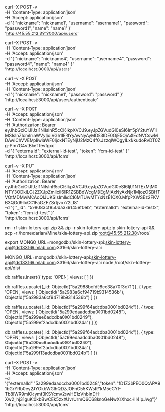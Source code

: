 curl -X POST -v \
-H 'Content-Type: application/json' \
-H 'Accept: application/json' \
-d '{
  "nickname": "nickname1",
  "username": "username1",
  "password": "password1",
  "name": "name1"
}' \
'http://45.55.212.38:3000/api/users'

curl -X POST -v \
-H 'Content-Type: application/json' \
-H 'Accept: application/json' \
-d '{
  "nickname": "nickname4",
  "username": "username4",
  "password": "password4",
  "name": "name4"
}' \
'http://localhost:3000/api/users'

curl -v -X POST \
-H 'Accept: application/json' \
-H 'Content-Type: application/json' \
-d '{
  "nickname": "nickname1",
  "password": "password"
}' \
'http://localhost:3000/api/users/authenticate'

curl -v -X POST \
-H 'Accept: application/json' \
-H 'Content-Type: application/json' \
-H 'Authorization: Bearer eyJhbGciOiJIUzI1NiIsInR5cCI6IkpXVCJ9.eyJpZGVudGl0eSI6Im5pY2tuYW1lMSIsInZlcmlmaWVyIjoiVGh1IERlYyAwNyAyMDE3IDE0OjE5OjA4IEdNVCswMDAwIChVVEMpIiwiaWF0IjoxNTEyNjU2MzQ4fQ.JzzqlWOgyILxNkudoRvDT0Zg-Pm7G4vtBhefTevfgxc' \
-d '{ "externalId": "external-id-test", "token": "fcm-id-test" }' \
'http://localhost:3000/api/fcms'

curl -v -X PUT \
-H 'Accept: application/json' \
-H 'Content-Type: application/json' \
-H 'Authorization: Bearer eyJhbGciOiJIUzI1NiIsInR5cCI6IkpXVCJ9.eyJpZGVudGl0eSI6IjU1NTExMjM0NTY3ODkiLCJ2ZXJpZmllciI6IlR1ZSBBdWcgMDEgMjAxNyAxNjo1MjozOSBHTVQtMDMwMCAoQlJUKSIsImlhdCI6MTUwMTYxNzE1OX0.MfpPXWSEz2FKVB3QGd9llxCO1FaGZFZSrtjvo772LI8' \
-d '{ "_id": "598083cf850da339145ef0eb", "externalId": "external-id-test2", "token": "fcm-id-test" }' \
'http://localhost:3000/api/fcms'

rm -rf skin-lottery-api.zip && zip -r skin-lottery-api.zip skin-lottery-api && scp -r /home/darlan/Mine/skin-lottery-api.zip root@45.55.212.38:/root/

export MONGO_URL=mongodb://skin-lottery-api:skin-lottery-api@ds133166.mlab.com:33166/skin-lottery-api

MONGO_URL=mongodb://skin-lottery-api:skin-lottery-api@ds133166.mlab.com:33166/skin-lottery-api node /root/skin-lottery-api/dist

db.raffles.insert({ type: 'OPEN', views: [ ] })

db.raffles.update({_id: ObjectId("5a2988bcfd98ce38a70f3c71")}, { type: 'OPEN', views: [ ObjectId("5a2983a6cf94719b9314536b"), ObjectId("5a2983a6cf94719b9314536b") ] })

db.raffles.update({_id: ObjectId("5a299f64adcdba0001bd024c")}, { type: 'OPEN', views: [ ObjectId("5a299edaadcdba0001bd0248"), ObjectId("5a299ee6adcdba0001bd0249"), ObjectId("5a299ef2adcdba0001bd024a") ] })

db.raffles.update({_id: ObjectId("5a299f64adcdba0001bd024c")}, { type: 'OPEN', views: [ ObjectId("5a299edaadcdba0001bd0248"), ObjectId("5a299ee6adcdba0001bd0249"), ObjectId("5a299ef2adcdba0001bd024a"), ObjectId("5a299f13adcdba0001bd024b") ] })


curl -X POST -v \
-H 'Content-Type: application/json' \
-H 'Accept: application/json' \
-d '{"externalId":"5a299edaadcdba0001bd0248","token":"fD1Z3SPEO0Q:APA91bGrYRb0ey2JYOkbWGlhQDZJOFnC55KWsRYkM5eCYI-Tb8lWR9mlOdymf3KSYcmv2swHE1zVhbInDH-Xw2_hj31guKt0kbBwCEk5zxXUvrUrmQ6C68knoGeNwXrXhxcHlI4ipJwg"}' \
'http://localhost:3000/api/fcms'